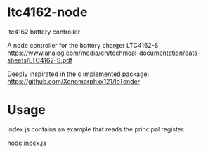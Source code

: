 # ltc4162-node
ltc4162 battery controller

A node controller for the battery charger LTC4162-S
https://www.analog.com/media/en/technical-documentation/data-sheets/LTC4162-S.pdf

Deeply inspirated in the c implemented package: https://github.com/Xenomorphxx121/IoTender


# Usage
index.js contains an example that reads the principal register.

node index.js
